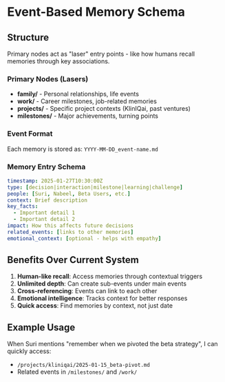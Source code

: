 # Event-Based Memory Schema

## Structure
Primary nodes act as "laser" entry points - like how humans recall memories through key associations.

### Primary Nodes (Lasers)
- **family/** - Personal relationships, life events
- **work/** - Career milestones, job-related memories
- **projects/** - Specific project contexts (KlinIQai, past ventures)
- **milestones/** - Major achievements, turning points

### Event Format
Each memory is stored as: `YYYY-MM-DD_event-name.md`

### Memory Entry Schema
```yaml
timestamp: 2025-01-27T10:30:00Z
type: [decision|interaction|milestone|learning|challenge]
people: [Suri, Nabeel, Beta Users, etc.]
context: Brief description
key_facts:
  - Important detail 1
  - Important detail 2
impact: How this affects future decisions
related_events: [links to other memories]
emotional_context: [optional - helps with empathy]
```

## Benefits Over Current System
1. **Human-like recall**: Access memories through contextual triggers
2. **Unlimited depth**: Can create sub-events under main events
3. **Cross-referencing**: Events can link to each other
4. **Emotional intelligence**: Tracks context for better responses
5. **Quick access**: Find memories by context, not just date

## Example Usage
When Suri mentions "remember when we pivoted the beta strategy", I can quickly access:
- `/projects/kliniqai/2025-01-15_beta-pivot.md`
- Related events in `/milestones/` and `/work/`